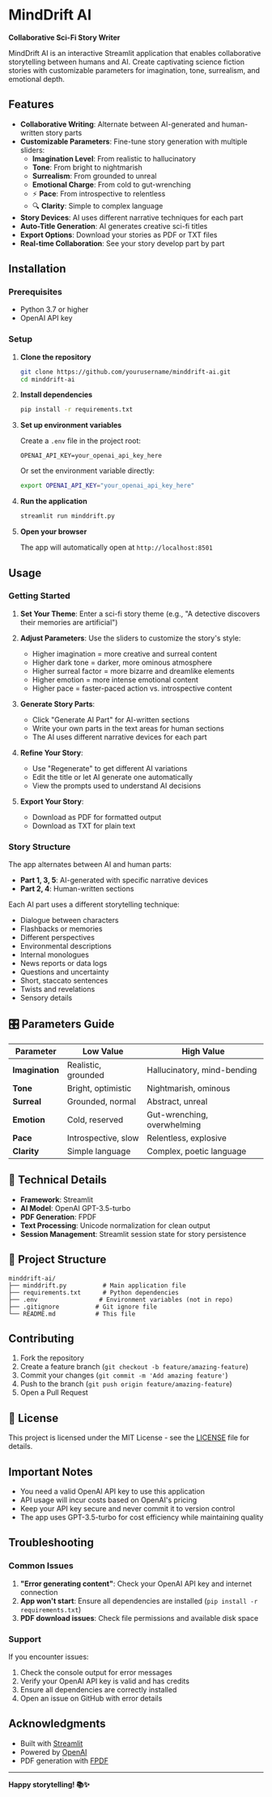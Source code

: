 # MindDrift AI 

**Collaborative Sci-Fi Story Writer**

MindDrift AI is an interactive Streamlit application that enables collaborative storytelling between humans and AI. Create captivating science fiction stories with customizable parameters for imagination, tone, surrealism, and emotional depth.


##  Features

- **Collaborative Writing**: Alternate between AI-generated and human-written story parts
- **Customizable Parameters**: Fine-tune story generation with multiple sliders:
  -  **Imagination Level**: From realistic to hallucinatory
  -  **Tone**: From bright to nightmarish
  -  **Surrealism**: From grounded to unreal
  -  **Emotional Charge**: From cold to gut-wrenching
  - ⚡ **Pace**: From introspective to relentless
  - 🔍 **Clarity**: Simple to complex language
- **Story Devices**: AI uses different narrative techniques for each part
- **Auto-Title Generation**: AI generates creative sci-fi titles
- **Export Options**: Download your stories as PDF or TXT files
- **Real-time Collaboration**: See your story develop part by part

##  Installation

### Prerequisites

- Python 3.7 or higher
- OpenAI API key

### Setup

1. **Clone the repository**
   ```bash
   git clone https://github.com/yourusername/minddrift-ai.git
   cd minddrift-ai
   ```

2. **Install dependencies**
   ```bash
   pip install -r requirements.txt
   ```

3. **Set up environment variables**
   
   Create a `.env` file in the project root:
   ```env
   OPENAI_API_KEY=your_openai_api_key_here
   ```

   Or set the environment variable directly:
   ```bash
   export OPENAI_API_KEY="your_openai_api_key_here"
   ```

4. **Run the application**
   ```bash
   streamlit run minddrift.py
   ```

5. **Open your browser**
   
   The app will automatically open at `http://localhost:8501`

## Usage

### Getting Started

1. **Set Your Theme**: Enter a sci-fi story theme (e.g., "A detective discovers their memories are artificial")

2. **Adjust Parameters**: Use the sliders to customize the story's style:
   - Higher imagination = more creative and surreal content
   - Higher dark tone = darker, more ominous atmosphere
   - Higher surreal factor = more bizarre and dreamlike elements
   - Higher emotion = more intense emotional content
   - Higher pace = faster-paced action vs. introspective content

3. **Generate Story Parts**: 
   - Click "Generate AI Part" for AI-written sections
   - Write your own parts in the text areas for human sections
   - The AI uses different narrative devices for each part

4. **Refine Your Story**:
   - Use "Regenerate" to get different AI variations
   - Edit the title or let AI generate one automatically
   - View the prompts used to understand AI decisions

5. **Export Your Story**:
   - Download as PDF for formatted output
   - Download as TXT for plain text

### Story Structure

The app alternates between AI and human parts:
- **Part 1, 3, 5**: AI-generated with specific narrative devices
- **Part 2, 4**: Human-written sections

Each AI part uses a different storytelling technique:
- Dialogue between characters
- Flashbacks or memories
- Different perspectives
- Environmental descriptions
- Internal monologues
- News reports or data logs
- Questions and uncertainty
- Short, staccato sentences
- Twists and revelations
- Sensory details

## 🎛️ Parameters Guide

| Parameter | Low Value | High Value |
|-----------|-----------|------------|
| **Imagination** | Realistic, grounded | Hallucinatory, mind-bending |
| **Tone** | Bright, optimistic | Nightmarish, ominous |
| **Surreal** | Grounded, normal | Abstract, unreal |
| **Emotion** | Cold, reserved | Gut-wrenching, overwhelming |
| **Pace** | Introspective, slow | Relentless, explosive |
| **Clarity** | Simple language | Complex, poetic language |

## 🔧 Technical Details

- **Framework**: Streamlit
- **AI Model**: OpenAI GPT-3.5-turbo
- **PDF Generation**: FPDF
- **Text Processing**: Unicode normalization for clean output
- **Session Management**: Streamlit session state for story persistence

## 📁 Project Structure

```
minddrift-ai/
├── minddrift.py          # Main application file
├── requirements.txt      # Python dependencies
├── .env                 # Environment variables (not in repo)
├── .gitignore          # Git ignore file
└── README.md           # This file
```

## Contributing

1. Fork the repository
2. Create a feature branch (`git checkout -b feature/amazing-feature`)
3. Commit your changes (`git commit -m 'Add amazing feature'`)
4. Push to the branch (`git push origin feature/amazing-feature`)
5. Open a Pull Request

## 📝 License

This project is licensed under the MIT License - see the [LICENSE](LICENSE) file for details.

##  Important Notes

- You need a valid OpenAI API key to use this application
- API usage will incur costs based on OpenAI's pricing
- Keep your API key secure and never commit it to version control
- The app uses GPT-3.5-turbo for cost efficiency while maintaining quality

## Troubleshooting

### Common Issues

1. **"Error generating content"**: Check your OpenAI API key and internet connection
2. **App won't start**: Ensure all dependencies are installed (`pip install -r requirements.txt`)
3. **PDF download issues**: Check file permissions and available disk space

### Support

If you encounter issues:
1. Check the console output for error messages
2. Verify your OpenAI API key is valid and has credits
3. Ensure all dependencies are correctly installed
4. Open an issue on GitHub with error details

## Acknowledgments

- Built with [Streamlit](https://streamlit.io/)
- Powered by [OpenAI](https://openai.com/)
- PDF generation with [FPDF](https://pyfpdf.readthedocs.io/)

---

**Happy storytelling! 📚✨** 
